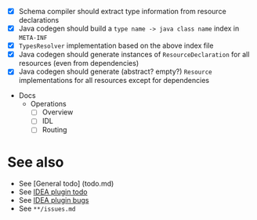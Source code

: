 - [x] Schema compiler should extract type information from resource declarations
- [x] Java codegen should build a `type name -> java class name` index in `META-INF`
- [x] `TypesResolver` implementation based on the above index file
- [x] Java codegen should generate instances of `ResourceDeclaration` for all resources (even from dependencies)
- [x] Java codegen should generate (abstract? empty?) `Resource` implementations for all resources except for dependencies

- Docs
  - Operations
    - [ ] Overview
    - [ ] IDL
    - [ ] Routing

# See also
- See [General todo] (todo.md)
- See [IDEA plugin todo](idea-plugin/todo.md)
- See [IDEA plugin bugs](idea-plugin/bugs.md)
- See `**/issues.md`
